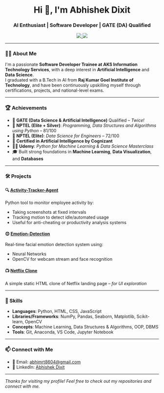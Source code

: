 <h1 align="center">Hi 👋, I'm Abhishek Dixit</h1>
<h3 align="center">AI Enthusiast | Software Developer | GATE (DA) Qualified</h3>

<p align="center">
  <a href="https://www.linkedin.com/in/abhishek-dixit-a4012324b/" target="_blank">
    <img src="https://img.shields.io/badge/LinkedIn-blue?style=flat&logo=linkedin" />
  </a>
  <a href="mailto:abhimrt8604@gmail.com">
    <img src="https://img.shields.io/badge/Gmail-red?style=flat&logo=gmail" />
  </a>
</p>

---

### 👨‍💻 About Me

I'm a passionate **Software Developer Trainee at AKS Information Technology Services**, with a deep interest in **Artificial Intelligence** and **Data Science**.  
I graduated with a B.Tech in AI from **Raj Kumar Goel Institute of Technology**, and have been continuously upskilling myself through certifications, projects, and national-level exams.

---

### 🏆 Achievements

- 🎯 **GATE (Data Science & Artificial Intelligence)** Qualified – *Twice!*
- 📜 **NPTEL (Elite + Silver)**: *Programming, Data Structures and Algorithms using Python* – 81/100
- 📜 **NPTEL (Elite)**: *Data Science for Engineers* – 72/100
- 🧠 **Certified in Artificial Intelligence by Cognizant**
- 🧑‍🏫 **Udemy**: *Python for Machine Learning & Data Science Masterclass*
- 🎓 Built strong foundations in **Machine Learning**, **Data Visualization**, and **Databases**

---

### 🛠️ Projects

#### 🔍 [Activity-Tracker-Agent](https://github.com/Adixit8604/Activity-Tracker-Agent)
Python tool to monitor employee activity by:
- Taking screenshots at fixed intervals
- Tracking motion to detect idle/automated usage
- Useful for anti-cheating or productivity analysis systems

#### 😊 [Emotion-Detection](https://github.com/Adixit8604/Emotion-Detection)
Real-time facial emotion detection system using:
- Neural Networks
- OpenCV for webcam stream and face recognition

#### 📺 [Netflix Clone](https://github.com/Adixit8604/netflix_clone)
A simple static HTML clone of Netflix landing page – *for UI exploration*

---

### 🚀 Skills

- **Languages**: Python, HTML, CSS, JavaScript
- **Libraries/Frameworks**: NumPy, Pandas, Seaborn, Matplotlib, Scikit-learn, OpenCV
- **Concepts**: Machine Learning, Data Structures & Algorithms, OOP, DBMS
- **Tools**: Git, Anaconda, VS Code, Jupyter Notebook

---

### 📫 Connect with Me

- 📧 Email: [abhimrt8604@gmail.com](mailto:abhimrt8604@gmail.com)  
- 💼 LinkedIn: [Abhishek Dixit](https://www.linkedin.com/in/abhishek-dixit-a4012324b/)

---

*Thanks for visiting my profile! Feel free to check out my repositories and connect with me.*
